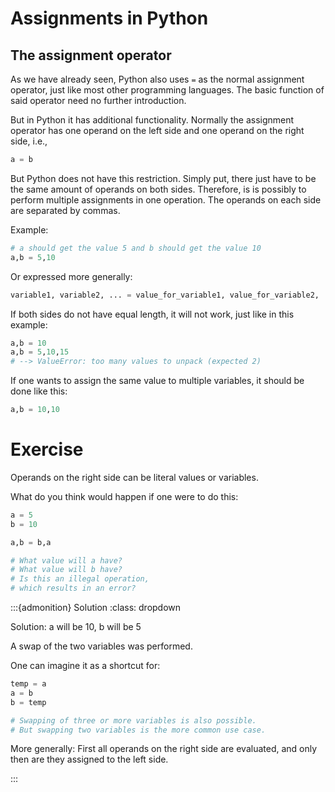 # Assignments in Python

## The assignment operator

As we have already seen, Python also uses <code>&equals;</code> as the normal assignment operator, just like most other programming languages. The basic function of said operator need no further introduction.

But in Python it has additional functionality.
Normally the assignment operator has one operand on the left side and one operand on the right side,
i.e.,
```Python
a = b
```

But Python does not have this restriction. Simply put, there just have to be the same amount of operands on both sides. Therefore, is is possibly to perform multiple assignments in one operation. The operands on each side are separated by commas.

Example:
```Python
# a should get the value 5 and b should get the value 10
a,b = 5,10
```
Or expressed more generally:
```Python
variable1, variable2, ... = value_for_variable1, value_for_variable2, ...
```

If both sides do not have equal length, it will not work, just like in this example:
```Python
a,b = 10
a,b = 5,10,15
# --> ValueError: too many values to unpack (expected 2)
```
If one wants to assign the same value to multiple variables, it should be done like this:
```Python
a,b = 10,10
```

# Exercise
Operands on the right side can be literal values or variables.

What do you think would happen if one were to do this:
```Python
a = 5
b = 10

a,b = b,a

# What value will a have?
# What value will b have?
# Is this an illegal operation, 
# which results in an error?
```

:::{admonition} Solution
:class: dropdown

Solution: a will be 10, b will be 5

A swap of the two variables was performed.

One can imagine it as a shortcut for:

```Python
temp = a
a = b
b = temp

# Swapping of three or more variables is also possible.
# But swapping two variables is the more common use case.
```

More generally:
First all operands on the right side are evaluated, and only then are they assigned to the left side.

:::
